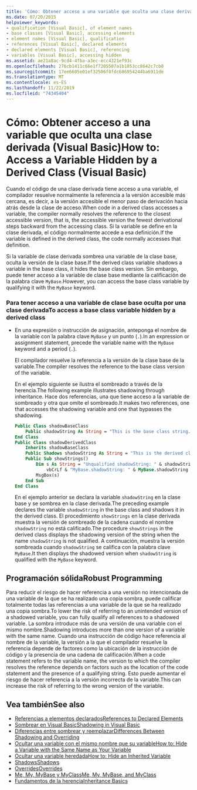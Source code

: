 ```yaml
---
title: 'Cómo: Obtener acceso a una variable que oculta una clase derivada'
ms.date: 07/20/2015
helpviewer_keywords:
- qualification [Visual Basic], of element names
- base classes [Visual Basic], accessing elements
- element names [Visual Basic], qualification
- references [Visual Basic], declared elements
- declared elements [Visual Basic], referencing
- variables [Visual Basic], accessing hidden
ms.assetid: ae21a8ac-9cd4-4fba-a3ec-ecc4321ef93c
ms.openlocfilehash: 276cb1411c66e1f7205507a1b1053cc8642c7cb0
ms.sourcegitcommit: 17ee6605e01ef32506f8fdc686954244ba6911de
ms.translationtype: MT
ms.contentlocale: es-ES
ms.lasthandoff: 11/22/2019
ms.locfileid: "74345404"
---
```

# <a name="how-to-access-a-variable-hidden-by-a-derived-class-visual-basic"></a><span data-ttu-id="9ce32-102">Cómo: Obtener acceso a una variable que oculta una clase derivada (Visual Basic)</span><span class="sxs-lookup"><span data-stu-id="9ce32-102">How to: Access a Variable Hidden by a Derived Class (Visual Basic)</span></span>

<span data-ttu-id="9ce32-103">Cuando el código de una clase derivada tiene acceso a una variable, el compilador resuelve normalmente la referencia a la versión accesible más cercana, es decir, a la versión accesible el menor paso de derivación hacia atrás desde la clase de acceso.</span><span class="sxs-lookup"><span data-stu-id="9ce32-103">When code in a derived class accesses a variable, the compiler normally resolves the reference to the closest accessible version, that is, the accessible version the fewest derivational steps backward from the accessing class.</span></span> <span data-ttu-id="9ce32-104">Si la variable se define en la clase derivada, el código normalmente accede a esa definición.</span><span class="sxs-lookup"><span data-stu-id="9ce32-104">If the variable is defined in the derived class, the code normally accesses that definition.</span></span>

<span data-ttu-id="9ce32-105">Si la variable de clase derivada sombrea una variable de la clase base, oculta la versión de la clase base.</span><span class="sxs-lookup"><span data-stu-id="9ce32-105">If the derived class variable shadows a variable in the base class, it hides the base class version.</span></span> <span data-ttu-id="9ce32-106">Sin embargo, puede tener acceso a la variable de clase base mediante la calificación de la palabra clave `MyBase`.</span><span class="sxs-lookup"><span data-stu-id="9ce32-106">However, you can access the base class variable by qualifying it with the `MyBase` keyword.</span></span>

### <a name="to-access-a-base-class-variable-hidden-by-a-derived-class"></a><span data-ttu-id="9ce32-107">Para tener acceso a una variable de clase base oculta por una clase derivada</span><span class="sxs-lookup"><span data-stu-id="9ce32-107">To access a base class variable hidden by a derived class</span></span>

- <span data-ttu-id="9ce32-108">En una expresión o instrucción de asignación, anteponga el nombre de la variable con la palabra clave `MyBase` y un punto (`.`).</span><span class="sxs-lookup"><span data-stu-id="9ce32-108">In an expression or assignment statement, precede the variable name with the `MyBase` keyword and a period (`.`).</span></span>

    <span data-ttu-id="9ce32-109">El compilador resuelve la referencia a la versión de la clase base de la variable.</span><span class="sxs-lookup"><span data-stu-id="9ce32-109">The compiler resolves the reference to the base class version of the variable.</span></span>

    <span data-ttu-id="9ce32-110">En el ejemplo siguiente se ilustra el sombreado a través de la herencia.</span><span class="sxs-lookup"><span data-stu-id="9ce32-110">The following example illustrates shadowing through inheritance.</span></span> <span data-ttu-id="9ce32-111">Hace dos referencias, una que tiene acceso a la variable de sombreado y otra que omite el sombreado.</span><span class="sxs-lookup"><span data-stu-id="9ce32-111">It makes two references, one that accesses the shadowing variable and one that bypasses the shadowing.</span></span>

    ```vb
    Public Class shadowBaseClass
        Public shadowString As String = "This is the base class string."
    End Class
    Public Class shadowDerivedClass
        Inherits shadowBaseClass
        Public Shadows shadowString As String = "This is the derived class string."
        Public Sub showStrings()
            Dim s As String = "Unqualified shadowString: " & shadowString &
                vbCrLf & "MyBase.shadowString: " & MyBase.shadowString
            MsgBox(s)
        End Sub
    End Class
    ```

    <span data-ttu-id="9ce32-112">En el ejemplo anterior se declara la variable `shadowString` en la clase base y se sombrea en la clase derivada.</span><span class="sxs-lookup"><span data-stu-id="9ce32-112">The preceding example declares the variable `shadowString` in the base class and shadows it in the derived class.</span></span> <span data-ttu-id="9ce32-113">El procedimiento `showStrings` en la clase derivada muestra la versión de sombreado de la cadena cuando el nombre `shadowString` no está calificado.</span><span class="sxs-lookup"><span data-stu-id="9ce32-113">The procedure `showStrings` in the derived class displays the shadowing version of the string when the name `shadowString` is not qualified.</span></span> <span data-ttu-id="9ce32-114">A continuación, muestra la versión sombreada cuando `shadowString` se califica con la palabra clave `MyBase`.</span><span class="sxs-lookup"><span data-stu-id="9ce32-114">It then displays the shadowed version when `shadowString` is qualified with the `MyBase`  keyword.</span></span>

## <a name="robust-programming"></a><span data-ttu-id="9ce32-115">Programación sólida</span><span class="sxs-lookup"><span data-stu-id="9ce32-115">Robust Programming</span></span>

<span data-ttu-id="9ce32-116">Para reducir el riesgo de hacer referencia a una versión no intencionada de una variable de la que se ha realizado una copia sombra, puede calificar totalmente todas las referencias a una variable de la que se ha realizado una copia sombra.</span><span class="sxs-lookup"><span data-stu-id="9ce32-116">To lower the risk of referring to an unintended version of a shadowed variable, you can fully qualify all references to a shadowed variable.</span></span> <span data-ttu-id="9ce32-117">La sombra introduce más de una versión de una variable con el mismo nombre.</span><span class="sxs-lookup"><span data-stu-id="9ce32-117">Shadowing introduces more than one version of a variable with the same name.</span></span> <span data-ttu-id="9ce32-118">Cuando una instrucción de código hace referencia al nombre de la variable, la versión a la que el compilador resuelve la referencia depende de factores como la ubicación de la instrucción de código y la presencia de una cadena de calificación.</span><span class="sxs-lookup"><span data-stu-id="9ce32-118">When a code statement refers to the variable name, the version to which the compiler resolves the reference depends on factors such as the location of the code statement and the presence of a qualifying string.</span></span> <span data-ttu-id="9ce32-119">Esto puede aumentar el riesgo de hacer referencia a la versión incorrecta de la variable.</span><span class="sxs-lookup"><span data-stu-id="9ce32-119">This can increase the risk of referring to the wrong version of the variable.</span></span>

## <a name="see-also"></a><span data-ttu-id="9ce32-120">Vea también</span><span class="sxs-lookup"><span data-stu-id="9ce32-120">See also</span></span>

- [<span data-ttu-id="9ce32-121">Referencias a elementos declarados</span><span class="sxs-lookup"><span data-stu-id="9ce32-121">References to Declared Elements</span></span>](../../../../visual-basic/programming-guide/language-features/declared-elements/references-to-declared-elements.md)
- [<span data-ttu-id="9ce32-122">Sombrear en Visual Basic</span><span class="sxs-lookup"><span data-stu-id="9ce32-122">Shadowing in Visual Basic</span></span>](../../../../visual-basic/programming-guide/language-features/declared-elements/shadowing.md)
- [<span data-ttu-id="9ce32-123">Diferencias entre sombrear y reemplazar</span><span class="sxs-lookup"><span data-stu-id="9ce32-123">Differences Between Shadowing and Overriding</span></span>](../../../../visual-basic/programming-guide/language-features/declared-elements/differences-between-shadowing-and-overriding.md)
- [<span data-ttu-id="9ce32-124">Ocultar una variable con el mismo nombre que su variable</span><span class="sxs-lookup"><span data-stu-id="9ce32-124">How to: Hide a Variable with the Same Name as Your Variable</span></span>](../../../../visual-basic/programming-guide/language-features/declared-elements/how-to-hide-a-variable-with-the-same-name-as-your-variable.md)
- [<span data-ttu-id="9ce32-125">Ocultar una variable heredada</span><span class="sxs-lookup"><span data-stu-id="9ce32-125">How to: Hide an Inherited Variable</span></span>](../../../../visual-basic/programming-guide/language-features/declared-elements/how-to-hide-an-inherited-variable.md)
- [<span data-ttu-id="9ce32-126">Shadows</span><span class="sxs-lookup"><span data-stu-id="9ce32-126">Shadows</span></span>](../../../../visual-basic/language-reference/modifiers/shadows.md)
- [<span data-ttu-id="9ce32-127">Overrides</span><span class="sxs-lookup"><span data-stu-id="9ce32-127">Overrides</span></span>](../../../../visual-basic/language-reference/modifiers/overrides.md)
- [<span data-ttu-id="9ce32-128">Me, My, MyBase y MyClass</span><span class="sxs-lookup"><span data-stu-id="9ce32-128">Me, My, MyBase, and MyClass</span></span>](../../../../visual-basic/programming-guide/program-structure/me-my-mybase-and-myclass.md)
- [<span data-ttu-id="9ce32-129">Fundamentos de la herencia</span><span class="sxs-lookup"><span data-stu-id="9ce32-129">Inheritance Basics</span></span>](../../../../visual-basic/programming-guide/language-features/objects-and-classes/inheritance-basics.md)

